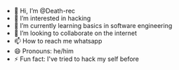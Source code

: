 - 👋 Hi, I’m @Death-rec
- 👀 I’m interested in hacking 
- 🌱 I’m currently learning basics in software engineering 
- 💞️ I’m looking to collaborate on the internet 
- 📫 How to reach me whatsapp
- 😄 Pronouns: he/him
- ⚡ Fun fact: I've tried to hack my self before

<!---
Death-rec/Death-rec is a ✨ special ✨ repository because its `README.md` (this file) appears on your GitHub profile.
You can click the Preview link to take a look at your changes.
--->
